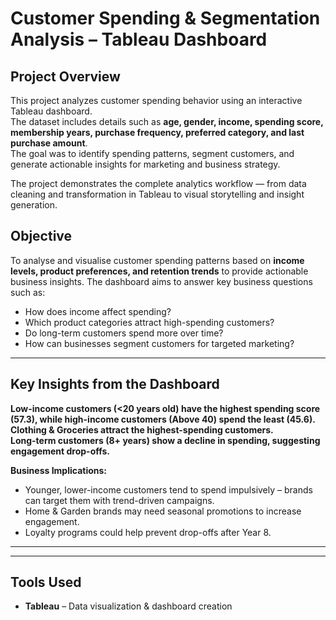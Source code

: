 # Customer Spending & Segmentation Analysis – Tableau Dashboard  

## Project Overview  
This project analyzes customer spending behavior using an interactive Tableau dashboard.  
The dataset includes details such as **age, gender, income, spending score, membership years, purchase frequency, preferred category, and last purchase amount**.  
The goal was to identify spending patterns, segment customers, and generate actionable insights for marketing and business strategy.  

The project demonstrates the complete analytics workflow — from data cleaning and transformation in Tableau to visual storytelling and insight generation.  

## Objective  
To analyse and visualise customer spending patterns based on **income levels, product preferences, and retention trends** to provide actionable business insights.
The dashboard aims to answer key business questions such as:  
- How does income affect spending?  
- Which product categories attract high-spending customers?  
- Do long-term customers spend more over time?  
- How can businesses segment customers for targeted marketing?  

---

## Key Insights from the Dashboard  

**Low-income customers (<20 years old) have the highest spending score (57.3), while high-income customers (Above 40) spend the least (45.6).**  
**Clothing & Groceries attract the highest-spending customers.**  
**Long-term customers (8+ years) show a decline in spending, suggesting engagement drop-offs.**  

 **Business Implications:**  
- Younger, lower-income customers tend to spend impulsively – brands can target them with trend-driven campaigns.  
- Home & Garden brands may need seasonal promotions to increase engagement.  
- Loyalty programs could help prevent drop-offs after Year 8.  

--- 

---

## Tools Used  
- **Tableau** – Data visualization & dashboard creation  


